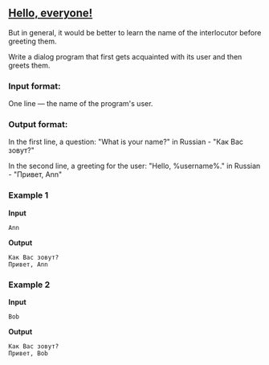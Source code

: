 ## [Hello, everyone!](../../../solutions/2.1/21_b.py)

But in general, it would be better to learn the name of the interlocutor before greeting them.

Write a dialog program that first gets acquainted with its user and then greets them.

### Input format:

One line — the name of the program's user.

### Output format:

In the first line, a question: "What is your name?" in Russian - "Как Вас зовут?"

In the second line, a greeting for the user: "Hello, %username%." in Russian - "Привет, Ann"

### Example 1

**Input**
```plaintext
Ann
```

**Output**
```plaintext
Как Вас зовут?
Привет, Ann
```

### Example 2

**Input**
```plaintext
Bob
```

**Output**
```plaintext
Как Вас зовут?
Привет, Bob
```